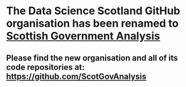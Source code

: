 # The Data Science Scotland GitHub organisation has been renamed to [Scottish Government Analysis](https://github.com/ScotGovAnalysis)
## Please find the new organisation and all of its code repositories at: https://github.com/ScotGovAnalysis
